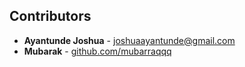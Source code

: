 ## Contributors
- **Ayantunde Joshua** - [joshuaayantunde@gmail.com](mailto:joshuaayantunde@gmail.com)
- **Mubarak** - [github.com/mubarraqqq](https://github.com/mubarraqqq)
